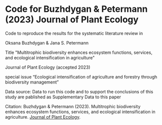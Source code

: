 # Code for Buzhdygan & Petermann (2023) Journal of Plant Ecology

Code to reproduce the results for the systematic literature review in 
	
 Oksana Buzhdygan & Jana S. Petermann	

 Title "Multitrophic biodiversity enhances ecosystem functions, services, and ecological intensification in agriculture"

Journal of Plant Ecology (accepted 2023)


 special issue “Ecological intensification of agriculture and forestry through biodiversity management”

Data source: 
Data to run this code and to support the conclusions of this study are pablished as Supplementary Data to this paper

Citation:
Buzhdygan & Petermann (2023). Multitrophic biodiversity enhances ecosystem functions, services, and ecological intensification in agriculture. [Journal of Plant Ecology](https://academic.oup.com/jpe).
